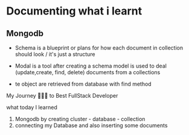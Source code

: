 # Documenting what i learnt 

## Mongodb

- Schema is a blueprint or plans for how each document in collection should look / it's just a structure

- Modal is a tool after creating a schema  model is used to deal (update,create, find, delete) documents from a collections

- te object are retrieved from database with find method

<!-- today on 13 August i learned -->
My Journey 🧑‍💻📌 to Best FullStack Developer

what today I learned
1. Mongodb by creating cluster - database - collection
2. connecting my Database and also inserting some documents